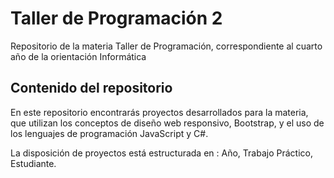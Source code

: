 # Taller de Programación 2
Repositorio de la materia Taller de Programación, correspondiente al cuarto año de la orientación Informática

## Contenido del repositorio
En este repositorio encontrarás proyectos desarrollados para la materia, que utilizan los conceptos de diseño web responsivo, Bootstrap, y el uso de los lenguajes de programación JavaScript y C#.

La disposición de proyectos está estructurada en : Año, Trabajo Práctico, Estudiante.
